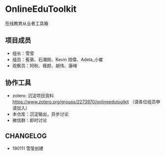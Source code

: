 # OnlineEduToolkit

在线教育从业者工具箱

## 项目成员

- 组长：雪莹
- 组员：菟葵、石潮刚、Kevin 旭偉、Adela_小崔
- 观察员：阿秋、筱颜、胡伟、康峰

## 协作工具

- zotero: 沉淀项目资料 https://www.zotero.org/groups/2273970/onlineedutoolkit  （请各位组员申请加入）
- 本仓库：沉淀输出，异步讨论
- 微信群：即时讨论

## CHANGELOG

- 190111 雪莹创建
